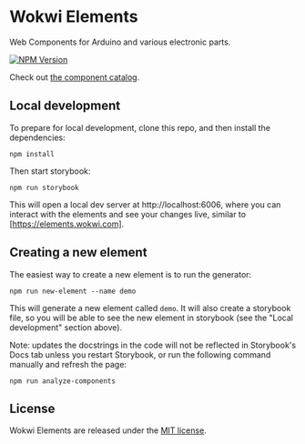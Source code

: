 # Wokwi Elements

Web Components for Arduino and various electronic parts.

[![NPM Version](https://img.shields.io/npm/v/@wokwi/elements)](https://www.npmjs.com/package/@wokwi/elements)

Check out [the component catalog](https://elements.wokwi.com).

## Local development

To prepare for local development, clone this repo, and then install
the dependencies:

```
npm install
```

Then start storybook:

```
npm run storybook
```

This will open a local dev server at http://localhost:6006, where you 
can interact with the elements and see your changes live, similar to
[https://elements.wokwi.com].

## Creating a new element

The easiest way to create a new element is to run the generator:

```
npm run new-element --name demo
```

This will generate a new element called `demo`. It will also
create a storybook file, so you will be able to see the new element
in storybook (see the "Local development" section above).

Note: updates the docstrings in the code will not be reflected
in Storybook's Docs tab unless you restart Storybook, or run the
following command manually and refresh the page:

```
npm run analyze-components
```

## License

Wokwi Elements are released under the [MIT license](LICENSE).
